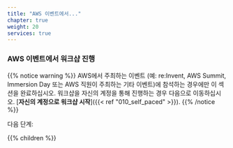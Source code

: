 ```yaml
---
title: "AWS 이벤트에서..."
chapter: true
weight: 20
services: true
---
```


### AWS 이벤트에서 워크샵 진행

{{% notice warning %}}
AWS에서 주최하는 이벤트 (예: re:Invent, AWS Summit, Immersion Day 또는 AWS 직원이 주최하는 기타 이벤트)에 참석하는 경우에만 이 섹션을 완료하십시오. 워크샵을 자신의 계정을 통해 진행하는 경우 다음으로 이동하십시오.
[**자신의 계정으로 워크샵 시작**]({{< ref "010_self_paced" >}}).
{{% /notice %}}

다음 단계:

{{% children %}}
